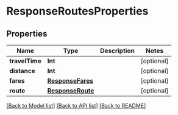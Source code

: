 # ResponseRoutesProperties

## Properties
Name | Type | Description | Notes
------------ | ------------- | ------------- | -------------
**travelTime** | **Int** |  | [optional] 
**distance** | **Int** |  | [optional] 
**fares** | [**ResponseFares**](ResponseFares.md) |  | [optional] 
**route** | [**ResponseRoute**](ResponseRoute.md) |  | [optional] 

[[Back to Model list]](../README.md#documentation-for-models) [[Back to API list]](../README.md#documentation-for-api-endpoints) [[Back to README]](../README.md)


